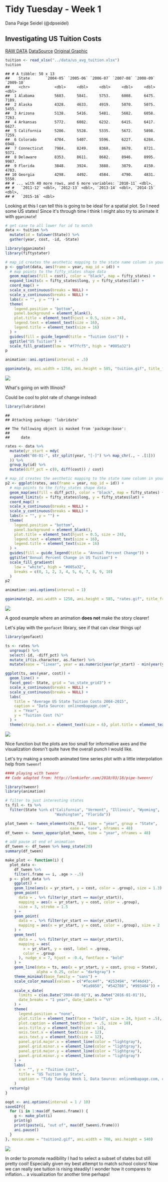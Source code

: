 Tidy Tuesday - Week 1
================
Dana Paige Seidel (@dpseidel)

Investigating US Tuition Costs
------------------------------

[RAW DATA](https://github.com/rfordatascience/tidytuesday/blob/master/data/us_avg_tuition.xlsx)
[DataSource](https://onlinembapage.com/average-tuition-and-educational-attainment-in-the-united-states/)
[Original Graphic](https://onlinembapage.com/wp-content/uploads/2016/03/AverageTuition_Part1b.jpg)

``` r
tuition <- read_xlsx("../data/us_avg_tuition.xlsx")
tuition
```

    ## # A tibble: 50 x 13
    ##    State       `2004-05` `2005-06` `2006-07` `2007-08` `2008-09` `2009-10`
    ##    <chr>           <dbl>     <dbl>     <dbl>     <dbl>     <dbl>     <dbl>
    ##  1 Alabama         5683.     5841.     5753.     6008.     6475.     7189.
    ##  2 Alaska          4328.     4633.     4919.     5070.     5075.     5455.
    ##  3 Arizona         5138.     5416.     5481.     5682.     6058.     7263.
    ##  4 Arkansas        5772.     6082.     6232.     6415.     6417.     6627.
    ##  5 California      5286.     5528.     5335.     5672.     5898.     7259.
    ##  6 Colorado        4704.     5407.     5596.     6227.     6284.     6948.
    ##  7 Connecticut     7984.     8249.     8368.     8678.     8721.     9371.
    ##  8 Delaware        8353.     8611.     8682.     8946.     8995.     9987.
    ##  9 Florida         3848.     3924.     3888.     3879.     4150.     4783.
    ## 10 Georgia         4298.     4492.     4584.     4790.     4831.     5550.
    ## # ... with 40 more rows, and 6 more variables: `2010-11` <dbl>,
    ## #   `2011-12` <dbl>, `2012-13` <dbl>, `2013-14` <dbl>, `2014-15` <dbl>,
    ## #   `2015-16` <dbl>

Looking at this I can tell this is going to be ideal for a spatial plot. So I need some US states! Since it's through time I think I might also try to animate it with `gganimate`!

``` r
# get case to all lower for id to match
data <- tuition %>%
  mutate(id = tolower(State)) %>%
  gather(year, cost, -id, -State)
```

``` r
library(gganimate)
library(fiftystater)

# map_id creates the aesthetic mapping to the state name column in your data
p <- ggplot(data, aes(frame = year, map_id = id)) +
  # map points to the fifty_states shape data
  geom_map(aes(fill = cost), color = "black", map = fifty_states) +
  expand_limits(x = fifty_states$long, y = fifty_states$lat) +
  coord_map() +
  scale_x_continuous(breaks = NULL) +
  scale_y_continuous(breaks = NULL) +
  labs(x = "", y = "") +
  theme(
    legend.position = "bottom",
    panel.background = element_blank(),
    plot.title = element_text(hjust = 0.5, size = 24),
    legend.text = element_text(size = 16),
    legend.title = element_text(size = 16)
  ) +
  guides(fill = guide_legend(title = "Tuition Cost")) +
  ggtitle("US Tuition") +
  scale_fill_gradient(low = "#f7fcf5", high = "#005a32")
p

animation::ani.options(interval = .5)

gganimate(p, ani.width = 1250, ani.height = 585, "tuition.gif", title_frame = TRUE)
```

![](tuition.gif)

What's going on with Illinois?

Could be cool to plot rate of change instead:

``` r
library(lubridate)
```

    ## 
    ## Attaching package: 'lubridate'

    ## The following object is masked from 'package:base':
    ## 
    ##     date

``` r
rates <- data %>%
  mutate(yr_start = mdy(
    paste0("08-01-", str_split(year, "[-]") %>% map_chr(., ~ .[1]))
  )) %>%
  group_by(id) %>%
  mutate(diff_pct = c(0, diff(cost)) / cost)
```

``` r
# map_id creates the aesthetic mapping to the state name column in your data
p2 <- ggplot(rates, aes(frame = year, map_id = id)) +
  # map points to the fifty_states shape data
  geom_map(aes(fill = diff_pct), color = "black", map = fifty_states) +
  expand_limits(x = fifty_states$long, y = fifty_states$lat) +
  coord_map() +
  scale_x_continuous(breaks = NULL) +
  scale_y_continuous(breaks = NULL) +
  labs(x = "", y = "") +
  theme(
    legend.position = "bottom",
    panel.background = element_blank(),
    plot.title = element_text(hjust = 0.5, size = 24),
    legend.text = element_text(size = 16),
    legend.title = element_text(size = 16)
  ) +
  guides(fill = guide_legend(title = "Annual Percent Change")) +
  ggtitle("Annual Percent Change in US Tuition") +
  scale_fill_gradient(
    low = "white", high = "#005a32",
    breaks = c(0, 1, 2, 3, 4, 5, 6, 7, 8, 9, 10)
  )
p2

animation::ani.options(interval = 1)

gganimate(p2, ani.width = 1250, ani.height = 585, "rates.gif", title_frame = TRUE)
```

![](rates.gif)

A good example where an animation **does not** make the story clearer!

Let's play with the `geofacet` library, see if that can clear things up!

``` r
library(geofacet)

ts <- rates %>%
  ungroup() %>%
  select(-id, -diff_pct) %>%
  mutate_if(is.character, as.factor) %>%
  mutate(ease = "linear", year = as.numeric(year(yr_start) - min(year(yr_start)) + 1))

ggplot(ts, aes(year, cost)) +
  geom_line() +
  facet_geo(~ State, grid = "us_state_grid3") +
  scale_x_continuous(breaks = NULL) +
  scale_y_continuous(breaks = NULL) +
  labs(
    title = "Average US State Tuition Costs 2004-2015",
    caption = "Data Source: onlinembapage.com",
    x = "Year",
    y = "Tuition Cost (%)"
  ) +
  theme(strip.text.x = element_text(size = 6), plot.title = element_text(hjust = .5))
```

![](Week1_files/figure-markdown_github/unnamed-chunk-5-1.png)

Nice function but the plots are too small for informative axes and the visualization doesn't quite have the overall punch I would like.

Let's try making a smooth animated time series plot with a little interpolation help from `tweenr`!

``` r
#### playing with tweenr
## Code adapted from: http://lenkiefer.com/2018/03/18/pipe-tweenr/

library(tweenr)
library(animation)

# filter to just interesting states
ts_fil <- ts %>% 
  filter(State %in% c("California", "Vermont", "Illinois", "Wyoming", 
                      "Washington", "Florida"))

plot_tween <- tween_elements(ts_fil, time = "year", group = "State", 
                             ease = "ease", nframes = 48)
df_tween <- tween_appear(plot_tween, time = "year", nframes = 48)

# add pause at end of animation
df_tween <- df_tween %>% keep_state(20)
summary(df_tween)

make_plot <- function(i) {
  plot_data <-
    df_tween %>%
    filter(.frame == i, .age > -.5)
  p <- plot_data %>%
    ggplot() +
    geom_line(aes(x = yr_start, y = cost, color = .group), size = 1.3) +
    geom_point(
      data = . %>% filter(yr_start == max(yr_start)),
      mapping = aes(x = yr_start, y = cost, color = .group),
      size = 3, stroke = 1.5
    ) +
    geom_point(
      data = . %>% filter(yr_start == max(yr_start)),
      mapping = aes(x = yr_start, y = cost, color = .group), size = 2
    ) +
    geom_text(
      data = . %>% filter(yr_start == max(yr_start)),
      mapping = aes(
        x = yr_start, y = cost, label = .group,
        color = .group
      ), nudge_x = 7, hjust = -0.4, fontface = "bold"
    ) +
    geom_line(data = ts, aes(x = yr_start, y = cost, group = State), 
              alpha = 0.25, color = "darkgray") +
    theme_minimal(base_family = "sans") +
    scale_color_manual(values = c("#fec44f", "#253494", "#f46d43", 
                                  "#1a9850", "#542788", "#993404")) +
    scale_x_date(
      limits = c(as.Date("2004-08-01"), as.Date("2016-01-01")),
      date_breaks = "1 year", date_labels = "%Y"
    ) +
    theme(
      legend.position = "none",
      plot.title = element_text(face = "bold", size = 24, hjust = .5),
      plot.caption = element_text(hjust = .5, size = 10),
      axis.title.y = element_text(size = 14),
      axis.text.x = element_text(size = 12),
      axis.text.y = element_text(size = 12),
      panel.grid.major.x = element_line(color = "lightgray"),
      panel.grid.minor.x = element_line(color = "lightgray"),
      panel.grid.major.y = element_line(color = "lightgray"),
      panel.grid.minor.y = element_line(color = "lightgray")
    ) +
    labs(
      x = "", y = "Tuition Cost",
      title = "US Tuition by State",
      caption = "Tidy Tuesday Week 1, Data Source: onlinembapage.com, code with considerable help from @lenkiefer's 3/18/18 blog post"
    )
  return(p)
}

oopt <- ani.options(interval = 1 / 10)
saveGIF({
  for (i in 1:max(df_tween$.frame)) {
    g <- make_plot(i)
    print(g)
    print(paste(i, "out of", max(df_tween$.frame)))
    ani.pause()
  }
}, movie.name = "tuition2.gif", ani.width = 700, ani.height = 540)
```

![](tuition2.gif)

In order to promote readibility I had to select a subset of states but still pretty cool! Especially given my best attempt to match school colors! Now we can really see tuition is rising steadily! I wonder how it compares to inflation... a visualization for another time perhaps!
